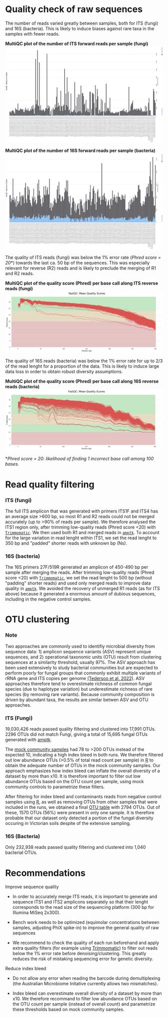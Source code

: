 # Quality check of raw sequences

The number of reads varied greatly between samples, both for ITS (fungi) and 16S (bacteria). This is likely to induce biases against rare taxa in the samples with fewer reads.

**MultiQC plot of the number of ITS forward reads per sample (fungi)**
![](output/ITS/fastqc_report/read_count_R1.png)

**MultiQC plot of the number of 16S forward reads per sample (bacteria)**
![](output/16S/fastqc_report/read_count_R1.png)

The quality of ITS reads (fungi) was below the 1% error rate (*Phred score = 20**) towards the last ca. 50 bp of the sequences. This was especially relevant for reverse (R2) reads and is likely to preclude the merging of R1 and R2 reads.


**MultiQC plot of the quality score (Phred) per base call along ITS reverse reads (fungi)**
![](output/ITS/fastqc_report/phred_score_R2.png)

The quality of 16S reads (bacteria) was below the 1% error rate for up to 2/3 of the read lenght for a proportion of the data. This is likely to induce large data loss in order to obtain robust diversity assumptions.

**MultiQC plot of the quality score (Phred) per base call along 16S reverse reads (bacteria)**
![](output/16S/fastqc_report/phred_score_R2.png)

**Phred score = 20: likelihood of finding 1 incorrect base call among 100 bases.*


# Read quality filtering

### ITS (fungi)

The full ITS amplicon that was generated with primers ITS1F and ITS4 has an average size >600 bp, so most R1 and R2 reads could not be merged accurately (up to >90% of reads per sample). We therefore analysed the ITS1 region only, after trimming low-quality reads (Phred score <20) with [`Trimmomatic`](Royal-Botanic-Gardens-Victoria/VicMicrobiome/tree/main/bin/3_trimming.sh). We then used both R1 and merged reads in [`amptk`](https://github.com/Royal-Botanic-Gardens-Victoria/VicMicrobiome/tree/main/bin/4a_amptk_ITS.sh). To account for the large variation in read lenght within ITS1, we set the read lenght to 350 bp and "padded" shorter reads with unknown bp (Ns).

### 16S (bacteria)
The 16S primers 27F/519R generated an amplicon of 450-490 bp per sample after merging the reads. After trimming low-quality reads (Phred score <20) with [`Trimmomatic`](Royal-Botanic-Gardens-Victoria/VicMicrobiome/tree/main/bin/3_trimming.sh), we set the read lenght to 500 bp (without "padding" shorter reads) and used only merged reads to improve data quality in [`amptk`](https://github.com/Royal-Botanic-Gardens-Victoria/VicMicrobiome/tree/main/bin/4b_amptk_16S.sh). We avoided the recovery of unmerged R1 reads (as for ITS above) because it generated a enormous amount of dubious sequences, including in the negative control samples.


# OTU clustering

### Note
Two approaches are commonly used to identifiy microbial diversity from sequence data: 1) amplicon sequence variants (ASV) represent unique sequences, and 2) operational taxonomic units (OTU) result from clustering sequences at a similarity threshold, usually 97%. The ASV approach has been used extensively to study bacterial communities but are expected to perform poorly for fungal groups that commonly exhibit multiple variants of rRNA gene and ITS copies per genome [(Tedersoo et al. 2022)](https://onlinelibrary.wiley.com/doi/10.1111/mec.16460). ASV approaches therefore tend to overestimate richness of common fungal species (due to haplotype variation) but underestimate richness of rare species (by removing rare variants). Because community composition is  driven by abundant taxa, the results are similar betwen ASV and OTU approaches.

### ITS (Fungi)

19,030,426 reads passed quality filtering and clustered into 17,991 OTUs. 2296 OTUs did not match Fungi, giving a total of 15,695 fungal OTUs generated with [amptk](https://github.com/Royal-Botanic-Gardens-Victoria/VicMicrobiome/blob/main/bin/4a_amptk_ITS.sh).

The [mock community samples](https://www.atcc.org/products/msa-1010) had 78 to >200 OTUs instead of the expected 10, indicating a high index bleed in both runs. We therefore filtered out low abundance OTUs (>0.5% of total read count per sample) in [R](https://github.com/Royal-Botanic-Gardens-Victoria/VicMicrobiome/blob/main/bin/R_functions/filter_OTU_per_sample.R) to obtain the adequate number of OTUs in the mock community samples. Our approach emphasizes how index bleed can inflate the overall diversity of a dataset by more than x10. It is therefore important to filter out low abundance OTUs based on the OTU count per sample, using mock community controls to parametrize these filters.

After filtering for index bleed and contaminants reads from negative control samples using [R](https://github.com/Royal-Botanic-Gardens-Victoria/VicMicrobiome/blob/main/bin/5a_filter_otu_table_ITS.R), as well as removing OTUs from other samples that were included in the runs, we obtained a final [OTU table](https://github.com/Royal-Botanic-Gardens-Victoria/VicMicrobiome/blob/main/output/ITS/OTU_table_ITS.csv) with 2794 OTUs. Out of these, 1570 OTUs (56%) were present in only one sample. It is therefore probable that our dataset only detected a portion of the fungal diversity occuring in Victorian soils despite of the extensive sampling.   

### 16S (Bacteria)

Only 232,938 reads passed quality filtering and clustered into 1,040 bacterial OTUs.



# Recommendations

Improve sequence quality
- In order to accurately merge ITS reads, it is important to generate and sequence ITS1 and ITS2 amplicons separately so that their lenght corresponds to the read size of the sequencing platform (300 bp for Illumina MiSeq 2x300).

- Bench work needs to be optimized (equimolar concentrations between samples, adjusting PhiX spike-in) to improve the general quality of raw sequences

- We recommend to check the quality of each run beforehand and apply extra quality filters (for example using [Trimmomatic](http://www.usadellab.org/cms/?page=trimmomatic)) to filter out reads below the 1% error rate before denoising/clustering. This greatly reduces the risk of mistaking sequencing error for genetic diversity.  

Reduce index bleed
- Do not allow any error when reading the barcode during demultiplexing (the Australian Microbiome Initative currently allows two mismatches).

- Index bleed can overestimate overall diversity of a dataset by more than x10. We therefore recommand to filter low abundance OTUs based on the OTU count per sample (instead of overall count) and parametrize these thresholds based on mock community samples.